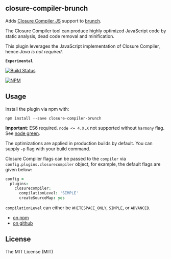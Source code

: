 ## closure-compiler-brunch
Adds [Closure Compiler JS](https://github.com/google/closure-compiler-js) support to [brunch](http://brunch.io).

The Closure Compiler tool can produce highly optimized JavaScript code by static analysis, dead code removal and minification.

This plugin leverages the JavaScript implementation of Closure Compiler, hence _Java is not required_.

**`Experimental`**

[![Build Status](https://travis-ci.org/prashnts/closure-compiler-brunch.svg?branch=master)](https://travis-ci.org/prashnts/closure-compiler-brunch)

[![NPM](https://nodei.co/npm/closure-compiler-brunch.png?mini=true)](https://nodei.co/npm/closure-compiler-brunch/)

## Usage
Install the plugin via npm with:
```
npm install --save closure-compiler-brunch
```

**Important**: ES6 required. `node <= 4.X.X` not supported without `harmony` flag. See [node green](http://node.green/). 

The optimizations are applied in production builds by default. You can supply `-p` flag with your build command. 

Closure Compiler flags can be passed to the `compiler` via `config.plugins.closurecompiler` object, for example, the default flags are given below:

```coffeescript
config =
  plugins:
    closurecompiler:
      compilationLevel: 'SIMPLE'
      createSourceMap: yes
```

`compilationLevel` can either be `WHITESPACE_ONLY`, `SIMPLE`, or `ADVANCED`. 

- [on npm](https://www.npmjs.com/package/closure-compiler-brunch)
- [on github](https://github.com/prashnts/closure-compiler-brunch)

## License

The MIT License (MIT)
